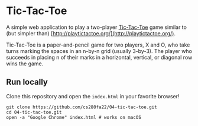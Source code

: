 # Tic-Tac-Toe

A simple web application to play a two-player [Tic-Tac-Toe](https://en.wikipedia.org/wiki/Tic-tac-toe,) game similar to (but simpler than) [http://playtictactoe.org/](http://playtictactoe.org/).

Tic-Tac-Toe is a paper-and-pencil game for two players, X and O, who take turns marking the spaces in an n-by-n grid (usually 3-by-3). The player who succeeds in placing n of their marks in a horizontal, vertical, or diagonal row wins the game.


## Run locally

Clone this repository and open the `index.html` in your favorite browser!

```text
git clone https://github.com/cs280fa22/04-tic-tac-toe.git
cd 04-tic-tac-toe.git
open -a "Google Chrome" index.html # works on macOS
```